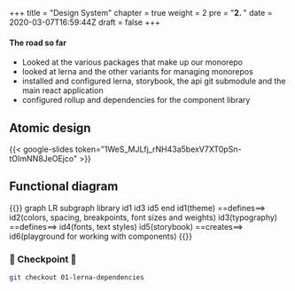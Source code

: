 +++
title = "Design System"
chapter = true
weight = 2
pre = "<b>2. </b>"
date = 2020-03-07T16:59:44Z
draft = false
+++


#### The road so far

- Looked at the various packages that make up our monorepo
- looked at lerna and the other variants for managing monorepos
- installed and configured lerna, storybook, the api git submodule and the main react application
- configured rollup and dependencies for the component library

## Atomic design

{{< google-slides token="1WeS_MJLfj_rNH43a5bexV7XT0pSn-tOImNN8JeOEjco" >}}

## Functional diagram

{{<mermaid>}}
graph LR
    subgraph library
        id1
        id3
        id5
    end
    id1(theme) ==defines==> id2(colors, spacing, breakpoints, font sizes and weights)
    id3(typography) ==defines==> id4(fonts, text styles)
    id5(storybook) ==creates==> id6(playground for working with components)
{{</mermaid>}}


### 🏁 Checkpoint 🏁

```bash
git checkout 01-lerna-dependencies
```
